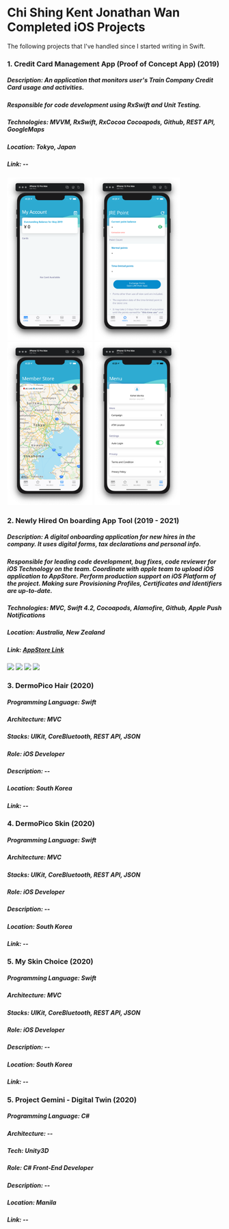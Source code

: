 # Chi Shing Kent Jonathan Wan Completed iOS Projects
The following projects that I've handled since I started writing in Swift.

### 1. Credit Card Management App (Proof of Concept App) (2019)

##### Description: An application that monitors user's Train Company Credit Card usage and activities. 

##### Responsible for code development using RxSwift and Unit Testing.

##### Technologies: MVVM, RxSwift, RxCocoa Cocoapods, Github, REST API, GoogleMaps

##### Location: Tokyo, Japan

##### Link: --

<p float="left">
  <img src="images/Screen%20Shot%202021-01-20%20at%204.31.14%20PM.png" width="200" />
  <img src="images/Screen%20Shot%202021-01-20%20at%204.31.28%20PM.png" width="200" /> 
  <img src="images/Screen%20Shot%202021-01-20%20at%204.31.42%20PM.png" width="200" />
  <img src="images/Screen%20Shot%202021-01-20%20at%204.31.51%20PM.png" width="200" />
</p>

### 2. Newly Hired On boarding App Tool (2019 - 2021)

##### Description: A digital onboarding application for new hires in the company. It uses digital forms, tax declarations and personal info.

##### Responsible for leading code development, bug fixes, code reviewer for iOS Technology on the team. Coordinate with apple team to upload iOS application to AppStore. Perform production support on iOS Platform of the project. Making sure Provisioning Profiles, Certificates and Identifiers are up-to-date.

##### Technologies: MVC, Swift 4.2, Cocoapods, Alamofire, Github, Apple Push Notifications

##### Location: Australia, New Zealand

##### Link: [AppStore Link](apps.apple.com/ph/app/dxc-onboard-me/id1513544909) 

<p float="left">
  <img src="images/screen1.gif" width="200" />
  <img src="images/screen2.gif" width="200" /> 
  <img src="images/screen3.gif" width="200" />
  <img src="images/screen4.gif" width="200" />
</p>

### 3. DermoPico Hair (2020)


##### Programming Language: Swift

##### Architecture: MVC

##### Stacks: UIKit, CoreBluetooth, REST API, JSON

##### Role: iOS Developer

##### Description: --

##### Location: South Korea

##### Link: --

### 4. DermoPico Skin (2020)


##### Programming Language: Swift

##### Architecture: MVC

##### Stacks: UIKit, CoreBluetooth, REST API, JSON

##### Role: iOS Developer

##### Description: --

##### Location: South Korea

##### Link: --

### 5. My Skin Choice (2020)


##### Programming Language: Swift

##### Architecture: MVC

##### Stacks: UIKit, CoreBluetooth, REST API, JSON

##### Role: iOS Developer

##### Description: --

##### Location: South Korea

##### Link: --

### 5. Project Gemini - Digital Twin (2020)


##### Programming Language: C#

##### Architecture: --

##### Tech: Unity3D

##### Role: C# Front-End Developer

##### Description: --

##### Location: Manila

##### Link: --
